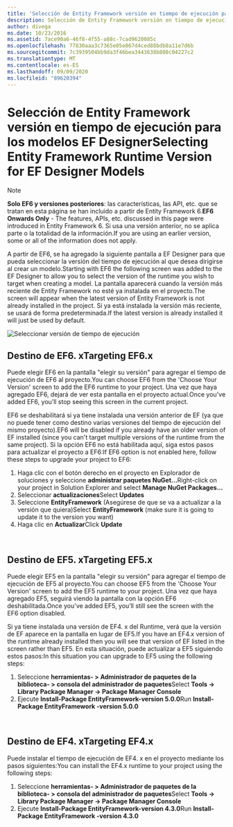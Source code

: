 ```yaml
---
title: 'Selección de Entity Framework versión en tiempo de ejecución para los modelos de EF Designer: EF6'
description: Selección de Entity Framework versión en tiempo de ejecución para los modelos EF Designer en Entity Framework 6
author: divega
ms.date: 10/23/2016
ms.assetid: 7ace90a6-46f8-4f55-a88c-7cad9620085c
ms.openlocfilehash: 77830aaa3c7365e05e867d4ced88bdb8a11e7d6b
ms.sourcegitcommit: 7c3939504bb9da3f46bea3443638b808c04227c2
ms.translationtype: MT
ms.contentlocale: es-ES
ms.lasthandoff: 09/09/2020
ms.locfileid: "89620394"
---
```

# <a name="selecting-entity-framework-runtime-version-for-ef-designer-models"></a><span data-ttu-id="97eb4-103">Selección de Entity Framework versión en tiempo de ejecución para los modelos EF Designer</span><span class="sxs-lookup"><span data-stu-id="97eb4-103">Selecting Entity Framework Runtime Version for EF Designer Models</span></span>
> [!NOTE]
> <span data-ttu-id="97eb4-104">**Solo EF6 y versiones posteriores**: las características, las API, etc. que se tratan en esta página se han incluido a partir de Entity Framework 6.</span><span class="sxs-lookup"><span data-stu-id="97eb4-104">**EF6 Onwards Only** - The features, APIs, etc. discussed in this page were introduced in Entity Framework 6.</span></span> <span data-ttu-id="97eb4-105">Si usa una versión anterior, no se aplica parte o la totalidad de la información.</span><span class="sxs-lookup"><span data-stu-id="97eb4-105">If you are using an earlier version, some or all of the information does not apply.</span></span>

<span data-ttu-id="97eb4-106">A partir de EF6, se ha agregado la siguiente pantalla a EF Designer para que pueda seleccionar la versión del tiempo de ejecución al que desea dirigirse al crear un modelo.</span><span class="sxs-lookup"><span data-stu-id="97eb4-106">Starting with EF6 the following screen was added to the EF Designer to allow you to select the version of the runtime you wish to target when creating a model.</span></span> <span data-ttu-id="97eb4-107">La pantalla aparecerá cuando la versión más reciente de Entity Framework no esté ya instalada en el proyecto.</span><span class="sxs-lookup"><span data-stu-id="97eb4-107">The screen will appear when the latest version of Entity Framework is not already installed in the project.</span></span> <span data-ttu-id="97eb4-108">Si ya está instalada la versión más reciente, se usará de forma predeterminada.</span><span class="sxs-lookup"><span data-stu-id="97eb4-108">If the latest version is already installed it will just be used by default.</span></span>

![Seleccionar versión de tiempo de ejecución](~/ef6/media/screen.png)

## <a name="targeting-ef6x"></a><span data-ttu-id="97eb4-110">Destino de EF6. x</span><span class="sxs-lookup"><span data-stu-id="97eb4-110">Targeting EF6.x</span></span>

<span data-ttu-id="97eb4-111">Puede elegir EF6 en la pantalla "elegir su versión" para agregar el tiempo de ejecución de EF6 al proyecto.</span><span class="sxs-lookup"><span data-stu-id="97eb4-111">You can choose EF6 from the 'Choose Your Version' screen to add the EF6 runtime to your project.</span></span> <span data-ttu-id="97eb4-112">Una vez que haya agregado EF6, dejará de ver esta pantalla en el proyecto actual.</span><span class="sxs-lookup"><span data-stu-id="97eb4-112">Once you've added EF6, you’ll stop seeing this screen in the current project.</span></span>

<span data-ttu-id="97eb4-113">EF6 se deshabilitará si ya tiene instalada una versión anterior de EF (ya que no puede tener como destino varias versiones del tiempo de ejecución del mismo proyecto).</span><span class="sxs-lookup"><span data-stu-id="97eb4-113">EF6 will be disabled if you already have an older version of EF installed (since you can't target multiple versions of the runtime from the same project).</span></span> <span data-ttu-id="97eb4-114">Si la opción EF6 no está habilitada aquí, siga estos pasos para actualizar el proyecto a EF6:</span><span class="sxs-lookup"><span data-stu-id="97eb4-114">If EF6 option is not enabled here, follow these steps to upgrade your project to EF6:</span></span>

1.  <span data-ttu-id="97eb4-115">Haga clic con el botón derecho en el proyecto en Explorador de soluciones y seleccione **administrar paquetes NuGet...**</span><span class="sxs-lookup"><span data-stu-id="97eb4-115">Right-click on your project in Solution Explorer and select **Manage NuGet Packages...**</span></span>
2.  <span data-ttu-id="97eb4-116">Seleccionar **actualizaciones**</span><span class="sxs-lookup"><span data-stu-id="97eb4-116">Select **Updates**</span></span>
3.  <span data-ttu-id="97eb4-117">Seleccione **EntityFramework** (Asegúrese de que se va a actualizar a la versión que quiera)</span><span class="sxs-lookup"><span data-stu-id="97eb4-117">Select **EntityFramework** (make sure it is going to update it to the version you want)</span></span>
4.  <span data-ttu-id="97eb4-118">Haga clic en **Actualizar**</span><span class="sxs-lookup"><span data-stu-id="97eb4-118">Click **Update**</span></span>

 

## <a name="targeting-ef5x"></a><span data-ttu-id="97eb4-119">Destino de EF5. x</span><span class="sxs-lookup"><span data-stu-id="97eb4-119">Targeting EF5.x</span></span>

<span data-ttu-id="97eb4-120">Puede elegir EF5 en la pantalla "elegir su versión" para agregar el tiempo de ejecución de EF5 al proyecto.</span><span class="sxs-lookup"><span data-stu-id="97eb4-120">You can choose EF5 from the 'Choose Your Version' screen to add the EF5 runtime to your project.</span></span> <span data-ttu-id="97eb4-121">Una vez que haya agregado EF5, seguirá viendo la pantalla con la opción EF6 deshabilitada.</span><span class="sxs-lookup"><span data-stu-id="97eb4-121">Once you've added EF5, you’ll still see the screen with the EF6 option disabled.</span></span>

<span data-ttu-id="97eb4-122">Si ya tiene instalada una versión de EF4. x del Runtime, verá que la versión de EF aparece en la pantalla en lugar de EF5.</span><span class="sxs-lookup"><span data-stu-id="97eb4-122">If you have an EF4.x version of the runtime already installed then you will see that version of EF listed in the screen rather than EF5.</span></span> <span data-ttu-id="97eb4-123">En esta situación, puede actualizar a EF5 siguiendo estos pasos:</span><span class="sxs-lookup"><span data-stu-id="97eb4-123">In this situation you can upgrade to EF5 using the following steps:</span></span>

1.  <span data-ttu-id="97eb4-124">Seleccione **herramientas- &gt; Administrador de paquetes de la biblioteca- &gt; consola del administrador de paquetes**</span><span class="sxs-lookup"><span data-stu-id="97eb4-124">Select **Tools -&gt; Library Package Manager -&gt; Package Manager Console**</span></span>
2.  <span data-ttu-id="97eb4-125">Ejecute **Install-Package EntityFramework-version 5.0.0**</span><span class="sxs-lookup"><span data-stu-id="97eb4-125">Run **Install-Package EntityFramework -version 5.0.0**</span></span>

 

## <a name="targeting-ef4x"></a><span data-ttu-id="97eb4-126">Destino de EF4. x</span><span class="sxs-lookup"><span data-stu-id="97eb4-126">Targeting EF4.x</span></span>

<span data-ttu-id="97eb4-127">Puede instalar el tiempo de ejecución de EF4. x en el proyecto mediante los pasos siguientes:</span><span class="sxs-lookup"><span data-stu-id="97eb4-127">You can install the EF4.x runtime to your project using the following steps:</span></span>

1.  <span data-ttu-id="97eb4-128">Seleccione **herramientas- &gt; Administrador de paquetes de la biblioteca- &gt; consola del administrador de paquetes**</span><span class="sxs-lookup"><span data-stu-id="97eb4-128">Select **Tools -&gt; Library Package Manager -&gt; Package Manager Console**</span></span>
2.  <span data-ttu-id="97eb4-129">Ejecute **Install-Package EntityFramework-version 4.3.0**</span><span class="sxs-lookup"><span data-stu-id="97eb4-129">Run **Install-Package EntityFramework -version 4.3.0**</span></span>
